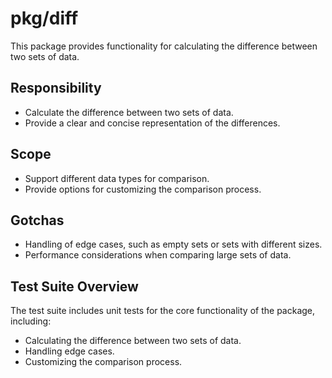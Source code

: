 # pkg/diff

This package provides functionality for calculating the difference between two sets of data.

## Responsibility

*   Calculate the difference between two sets of data.
*   Provide a clear and concise representation of the differences.

## Scope

*   Support different data types for comparison.
*   Provide options for customizing the comparison process.

## Gotchas

*   Handling of edge cases, such as empty sets or sets with different sizes.
*   Performance considerations when comparing large sets of data.

## Test Suite Overview

The test suite includes unit tests for the core functionality of the package, including:

*   Calculating the difference between two sets of data.
*   Handling edge cases.
*   Customizing the comparison process.

